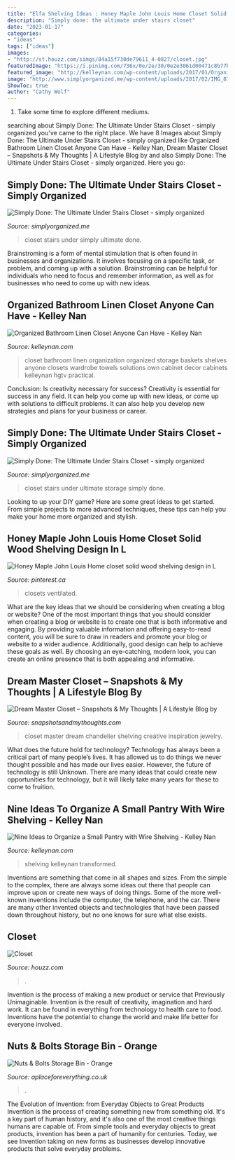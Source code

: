 ```yaml
---
title: "Elfa Shelving Ideas : Honey Maple John Louis Home Closet Solid Wood Shelving Design In L"
description: "Simply done: the ultimate under stairs closet"
date: "2023-01-17"
categories:
- "ideas"
tags: ["ideas"]
images:
- "http://st.houzz.com/simgs/84a15f730de79611_4-0827/closet.jpg"
featuredImage: "https://i.pinimg.com/736x/0e/2e/30/0e2e3061d00471c8b77b137615603ea2--kitchen-pantries-in-kitchen.jpg"
featured_image: "http://kelleynan.com/wp-content/uploads/2017/01/Organized-Bathroom-Linen-Closet-with-Towels-and-Baskets-7-of-14.jpg"
image: "http://www.simplyorganized.me/wp-content/uploads/2017/02/IMG_8755-768x1024.jpg"
ShowToc: true
author: "Cathy Wolf"
---
```



1. Take some time to explore different mediums.

	

		
searching about Simply Done: The Ultimate Under Stairs Closet - simply organized you've came to the right place. We have 8 Images about Simply Done: The Ultimate Under Stairs Closet - simply organized like Organized Bathroom Linen Closet Anyone Can Have - Kelley Nan, Dream Master Closet – Snapshots &amp; My Thoughts | A Lifestyle Blog by and also Simply Done: The Ultimate Under Stairs Closet - simply organized. Here you go:
		
    
## Simply Done: The Ultimate Under Stairs Closet - Simply Organized

<img loading=lazy src="http://www.simplyorganized.me/wp-content/uploads/2017/02/IMG_8756-768x1024.jpg" onerror="this.onerror=null;this.src='https://tse3.mm.bing.net/th?id=OIP.5xlZcvd7SyEiQ7yJsIz6qQHaJ4&amp;pid=15.1';" alt="Simply Done: The Ultimate Under Stairs Closet - simply organized">

_Source: simplyorganized.me_

>closet stairs under simply ultimate done. 

	

Brainstroming is a form of mental stimulation that is often found in businesses and organizations. It involves focusing on a specific task, or problem, and coming up with a solution. Brainstroming can be helpful for individuals who need to focus and remember information, as well as for businesses who need to come up with new ideas.

    
## Organized Bathroom Linen Closet Anyone Can Have - Kelley Nan

<img loading=lazy src="http://kelleynan.com/wp-content/uploads/2017/01/Organized-Bathroom-Linen-Closet-with-Towels-and-Baskets-7-of-14.jpg" onerror="this.onerror=null;this.src='https://tse2.mm.bing.net/th?id=OIP.FMeJzRPPkOmipls5H0qxjgHaJm&amp;pid=15.1';" alt="Organized Bathroom Linen Closet Anyone Can Have - Kelley Nan">

_Source: kelleynan.com_

>closet bathroom linen organization organized storage baskets shelves anyone closets wardrobe towels solutions own cabinet decor cabinets kelleynan hgtv practical. 

	

Conclusion: Is creativity necessary for success?
Creativity is essential for success in any field. It can help you come up with new ideas, or come up with solutions to difficult problems. It can also help you develop new strategies and plans for your business or career.

    
## Simply Done: The Ultimate Under Stairs Closet - Simply Organized

<img loading=lazy src="http://www.simplyorganized.me/wp-content/uploads/2017/02/IMG_8755-768x1024.jpg" onerror="this.onerror=null;this.src='https://tse3.mm.bing.net/th?id=OIP.JBWGB2vws45wyAuwvLjZfwHaJ4&amp;pid=15.1';" alt="Simply Done: The Ultimate Under Stairs Closet - simply organized">

_Source: simplyorganized.me_

>closet stairs under ultimate storage simply done. 

	

Looking to up your DIY game? Here are some great ideas to get started. From simple projects to more advanced techniques, these tips can help you make your home more organized and stylish.

    
## Honey Maple John Louis Home Closet Solid Wood Shelving Design In L

<img loading=lazy src="https://i.pinimg.com/736x/0e/2e/30/0e2e3061d00471c8b77b137615603ea2--kitchen-pantries-in-kitchen.jpg" onerror="this.onerror=null;this.src='https://tse1.mm.bing.net/th?id=OIP.08ZhPwrj-MklX_JJnTze8wHaJ3&amp;pid=15.1';" alt="Honey Maple John Louis Home closet solid wood shelving design in L">

_Source: pinterest.ca_

>closets ventilated. 

	

What are the key ideas that we should be considering when creating a blog or website?
One of the most important things that you should consider when creating a blog or website is to create one that is both informative and engaging. By providing valuable information and offering easy-to-read content, you will be sure to draw in readers and promote your blog or website to a wider audience. Additionally, good design can help to achieve these goals as well. By choosing an eye-catching, modern look, you can create an online presence that is both appealing and informative.

    
## Dream Master Closet – Snapshots &amp; My Thoughts | A Lifestyle Blog By

<img loading=lazy src="https://i1.wp.com/www.snapshotsandmythoughts.com/wp-content/uploads/2014/10/closets6.jpg" onerror="this.onerror=null;this.src='https://tse2.mm.bing.net/th?id=OIP.fJcV7KYLg5IrySjB2WRYYgHaFH&amp;pid=15.1';" alt="Dream Master Closet – Snapshots &amp; My Thoughts | A Lifestyle Blog by">

_Source: snapshotsandmythoughts.com_

>closet master dream chandelier shelving creative inspiration jewelry. 

	

What does the future hold for technology?
Technology has always been a critical part of many people’s lives. It has allowed us to do things we never thought possible and has made our lives easier. However, the future of technology is still Unknown. There are many ideas that could create new opportunities for technology, but it will likely take many years for these to come to fruition.

    
## Nine Ideas To Organize A Small Pantry With Wire Shelving - Kelley Nan

<img loading=lazy src="https://kelleynan.com/wp-content/uploads/2018/01/BEFORE-Tips-for-a-Small-Organized-Pantry-2.jpg" onerror="this.onerror=null;this.src='https://tse1.mm.bing.net/th?id=OIP.LHvw3MdGiWlz9Qm3Ueme0gHaKm&amp;pid=15.1';" alt="Nine Ideas to Organize a Small Pantry with Wire Shelving - Kelley Nan">

_Source: kelleynan.com_

>shelving kelleynan transformed. 

	

Inventions are something that come in all shapes and sizes. From the simple to the complex, there are always some ideas out there that people can improve upon or create new ways of doing things. Some of the more well-known inventions include the computer, the telephone, and the car. There are many other invented objects and technologies that have been passed down throughout history, but no one knows for sure what else exists.

    
## Closet

<img loading=lazy src="http://st.houzz.com/simgs/84a15f730de79611_4-0827/closet.jpg" onerror="this.onerror=null;this.src='https://tse4.mm.bing.net/th?id=OIP.-grS3aWY4k_ZBVWMEI3_gQHaJC&amp;pid=15.1';" alt="Closet">

_Source: houzz.com_

>. 

	

Invention is the process of making a new product or service that Previously Unimaginable. Invention is the result of creativity, imagination and hard work. It can be found in everything from technology to health care to food. Inventions have the potential to change the world and make life better for everyone involved.

    
## Nuts &amp; Bolts Storage Bin - Orange

<img loading=lazy src="https://d347cldnsmtg5x.cloudfront.net/pic_5261_2_5fb3c3fb3374a.jpg" onerror="this.onerror=null;this.src='https://tse3.mm.bing.net/th?id=OIP.5PFYWg36bbDZe4l6f8A4ngHaHa&amp;pid=15.1';" alt="Nuts &amp; Bolts Storage Bin - Orange">

_Source: aplaceforeverything.co.uk_

>. 

	

The Evolution of Invention: from Everyday Objects to Great Products
Invention is the process of creating something new from something old. It's a key part of human history, and it's also one of the most creative things humans are capable of. From simple tools and everyday objects to great products, invention has been a part of humanity for centuries. Today, we see Invention taking on new forms as businesses develop innovative products that solve everyday problems.

